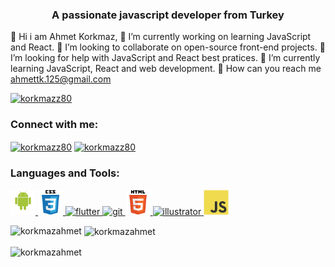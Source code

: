 <h3 align="center">A passionate javascript developer from Turkey</h3>

👋 Hi i am Ahmet Korkmaz,
🔭 I’m currently working on learning JavaScript and React.
👯 I’m looking to collaborate on open-source front-end projects.
🤝 I’m looking for help with JavaScript and React best pratices.
🌱 I’m currently learning JavaScript, React and web development.
💬 How can you reach me ahmettk.125@gmail.com

<p align="left"> <a href="https://twitter.com/korkmazz80" target="blank"><img src="https://img.shields.io/twitter/follow/korkmazz80?logo=twitter&style=for-the-badge" alt="korkmazz80" /></a> </p>

<h3 align="left">Connect with me:</h3>
<p align="left">
<a href="https://twitter.com/korkmazz80" target="blank"><img align="center" src="https://raw.githubusercontent.com/rahuldkjain/github-profile-readme-generator/master/src/images/icons/Social/twitter.svg" alt="korkmazz80" height="30" width="40" /></a>
<a href="https://instagram.com/korkmazz80" target="blank"><img align="center" src="https://raw.githubusercontent.com/rahuldkjain/github-profile-readme-generator/master/src/images/icons/Social/instagram.svg" alt="korkmazz80" height="30" width="40" /></a>
</p>

<h3 align="left">Languages and Tools:</h3>
<p align="left"> <a href="https://developer.android.com" target="_blank" rel="noreferrer"> <img src="https://raw.githubusercontent.com/devicons/devicon/master/icons/android/android-original-wordmark.svg" alt="android" width="40" height="40"/> </a> <a href="https://www.w3schools.com/css/" target="_blank" rel="noreferrer"> <img src="https://raw.githubusercontent.com/devicons/devicon/master/icons/css3/css3-original-wordmark.svg" alt="css3" width="40" height="40"/> </a> <a href="https://flutter.dev" target="_blank" rel="noreferrer"> <img src="https://www.vectorlogo.zone/logos/flutterio/flutterio-icon.svg" alt="flutter" width="40" height="40"/> </a> <a href="https://git-scm.com/" target="_blank" rel="noreferrer"> <img src="https://www.vectorlogo.zone/logos/git-scm/git-scm-icon.svg" alt="git" width="40" height="40"/> </a> <a href="https://www.w3.org/html/" target="_blank" rel="noreferrer"> <img src="https://raw.githubusercontent.com/devicons/devicon/master/icons/html5/html5-original-wordmark.svg" alt="html5" width="40" height="40"/> </a> <a href="https://www.adobe.com/in/products/illustrator.html" target="_blank" rel="noreferrer"> <img src="https://www.vectorlogo.zone/logos/adobe_illustrator/adobe_illustrator-icon.svg" alt="illustrator" width="40" height="40"/> </a> <a href="https://developer.mozilla.org/en-US/docs/Web/JavaScript" target="_blank" rel="noreferrer"> <img src="https://raw.githubusercontent.com/devicons/devicon/master/icons/javascript/javascript-original.svg" alt="javascript" width="40" height="40"/> </a> </p>

<p><img align="left" src="https://github-readme-stats.vercel.app/api/top-langs?username=korkmazahmet&show_icons=true&locale=en&layout=compact" alt="korkmazahmet" /></p>

<p>&nbsp;<img align="center" src="https://github-readme-stats.vercel.app/api?username=korkmazahmet&show_icons=true&locale=en" alt="korkmazahmet" /></p>

<p><img align="center" src="https://github-readme-streak-stats.herokuapp.com/?user=korkmazahmet&" alt="korkmazahmet" /></p>


